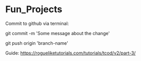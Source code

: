 # Fun_Projects

Commit to github via terminal:

git commit -m 'Some message about the change'

git push origin 'branch-name'


Guide: https://rogueliketutorials.com/tutorials/tcod/v2/part-3/
